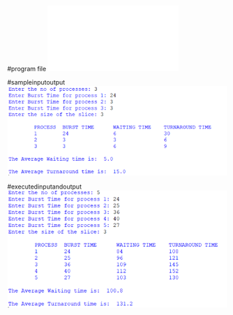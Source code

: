 #program file
![program file](roundrobin.py)

#sampleinputoutput
![sampleinputoutput](sampleinputoutput.PNG)

#executedinputandoutput
![executedinputoutput](executedinputoutput.PNG)
